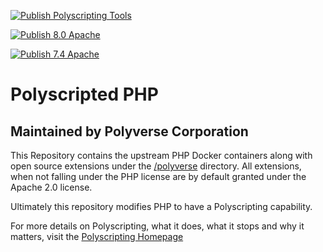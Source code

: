 [![Publish Polyscripting Tools](https://github.com/polyverse/php/actions/workflows/build-tools-publish.yml/badge.svg)](https://github.com/polyverse/php/actions/workflows/build-tools-publish.yml)

[![Publish 8.0 Apache](https://github.com/polyverse/php/actions/workflows/8.0-apache-publish.yml/badge.svg)](https://github.com/polyverse/php/actions/workflows/8.0-apache-publish.yml)

[![Publish 7.4 Apache](https://github.com/polyverse/php/actions/workflows/7.4-apache-publish.yml/badge.svg)](https://github.com/polyverse/php/actions/workflows/7.4-apache-publish.yml)

# Polyscripted PHP

## Maintained by Polyverse Corporation

This Repository contains the upstream PHP Docker
containers along with open source extensions under the
[/polyverse](/polyverse) directory. All extensions, when not falling 
under the PHP license are by default granted under the Apache 2.0 license.

Ultimately this repository modifies PHP to have a Polyscripting
capability.

For more details on Polyscripting, what it does, what it stops and why
it matters, visit the [Polyscripting Homepage](https://polyverse.com/polyscripting)

